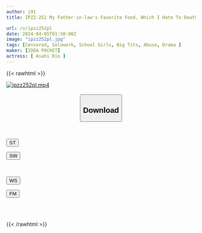 ```yaml
---
author: j91
title: IPZZ-252 My Father-in-law's Favorite Food, Which I Hate To Death, Was The Raw Girl... Rio Asahi, A Humiliating Rape That Makes Me Cum Over And Over Again While Being Raped.

url: /v/ipzz252pl
date: 2024-04-05T01:50:00Z
image: "ipzz252pl.jpg"
tags: [Censored, Solowork, School Girls, Big Tits, Abuse, Drama	]
maker: [IDEA POCKET]
actress: [ Asahi Rio ]
---
```



{{< rawhtml >}}

<div class="video" data-videoid="9OaQwK6VZZHa0Go">
    <a href="javascript:;">
        <img src="/v/ipzz252pl/ipzz252pl.jpg" width="WIDTH" height="HEIGHT" alt="ipzz252pl.mp4" loading="lazy">
    </a>
</div>

<script type="text/javascript" src="https://j91.asia/asset/on-demand-st.js"></script>

<br>
  <link rel="stylesheet" href="https://j91.asia/asset/bs5.css">
  
  <center>
  <button class="btn btn-primary" type="button" data-bs-toggle="collapse" data-bs-target=".multi-collapse" aria-expanded="false" aria-controls="multiCollapseExample1 multiCollapseExample2"><h2>Download</h2></button></center>
</p>
<div class="row">
  <div class="col">
    <div class="collapse multi-collapse" id="multiCollapseExample1">
      <div class="card card-body">
	      	      <br>
<div class="buttons">  
<p><a href="https://streamtape.to/v/9OaQwK6VZZHa0Go" target="_blank"><button class="btn-hover color-3"><i class="fa fa-download"></i> ST</button></a></p>
<p><a href="https://asnwish.com/69s9m2j4ojvp" target="_blank"><button class="btn-hover color-2"><i class="fa fa-download"></i> SW</button></a></p></div>
    </div>
  </div>
</div>
  <div class="col">
    <div class="collapse multi-collapse" id="multiCollapseExample2">
      <div class="card card-body">
	      <br>
<div class="buttons">
<p><a href="https://wolfstream.tv/sso16au3bkd2"><button class="btn-hover color-9"><i class="fa fa-download"></i> WS</button></a></p>
<p><a href="https://filemoon.sx/d/ken99nk68uij"><button class="btn-hover color-8"><i class="fa fa-download"></i> FM</button></a></p></div>
<br><br>
      </div>
    </div>
  </div>
</div>

{{< /rawhtml >}}